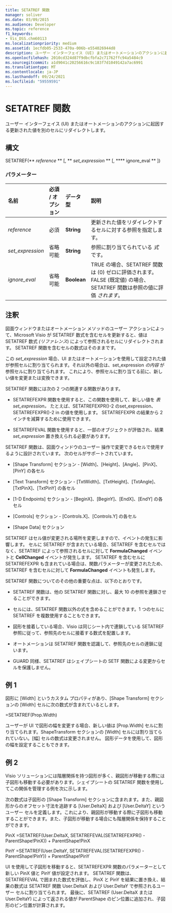 ```yaml
---
title: SETATREF 関数
manager: soliver
ms.date: 03/09/2015
ms.audience: Developer
ms.topic: reference
f1_keywords:
- Vis_DSS.chm60113
ms.localizationpriority: medium
ms.assetid: 1ecfdb05-2533-470a-006b-e554026944d8
description: ユーザー インターフェイス (UI) またはオートメーションのアクションに起因する更新された値を別のセルにリダイレクトします。
ms.openlocfilehash: 2010cd324d87f9dbcfbfa2c71762ffc94a5484c9
ms.sourcegitcommit: a1d9041c20256616c9c183f7d1049142a7ac6991
ms.translationtype: MT
ms.contentlocale: ja-JP
ms.lasthandoff: 09/24/2021
ms.locfileid: "59559591"
---
```

# <a name="setatref-function"></a>SETATREF 関数

ユーザー インターフェイス (UI) またはオートメーションのアクションに起因する更新された値を別のセルにリダイレクトします。 
  
## <a name="syntax"></a>構文

SETATREF(** *reference* ** [, ** *set_expression* ** [, **** ignore_eval ** ]) 
  
### <a name="parameters"></a>パラメーター

|**名前**|**必須 / オプション**|**データ型**|**説明**|
|:-----|:-----|:-----|:-----|
| _reference_ <br/> |必須  <br/> |**String** <br/> |更新された値をリダイレクトするセルに対する参照を指定します。  <br/> |
| _set_expression_ <br/> |省略可能  <br/> |**String** <br/> |参照に割り当てられている  _式_ です。  <br/> |
| _ignore_eval_ <br/> |省略可能  <br/> |**Boolean** <br/> |TRUE の場合、SETATREF 関数は (0) ゼロに評価されます。FALSE (既定値) の場合、SETATREF 関数は参照の値に評価  _されます_。  <br/> |
   
## <a name="remarks"></a>注釈

図面ウィンドウまたはオートメーション メソッドのユーザー アクションによって、Microsoft Visio が SETATREF 数式を含むセルを更新すると、値は SETATREF 数式 _(リファレンス_) によって参照されるセルにリダイレクトされます。 SETATREF 関数を含むセルの数式はそのままです。
  
この  _set_expression_ 場合、UI またはオートメーションを使用して設定された値が参照セルに割り当てられます。それ以外の場合は、set_expression  _の内容_ が参照セルに割り当てられます。 これにより、参照セルに割り当てる前に、新しい値を変更または変換できます。 
  
SETATREF 関数には次の 2 つの関連する関数があります。 
  
- SETATREFEXPR 関数を使用すると、この関数を使用して、新しい値を _表set_expression。_ たとえば、SETATREFEXPR()-2 のset_expression、SETATREFEXPR()-2 in の値を使用します。  SETATREFEXPR の結果から 2 インチを減算するために使用できます。 
    
- SETATREFEVAL 関数を使用すると、一部のオブジェクトが評価され、結果  _set_expression_ 置き換えられる必要があります。 
    
SETATREF 関数は、図面ウィンドウのユーザー 操作で変更できるセルで使用するように設計されています。 次のセルがサポートされています。
  
- [Shape Transform] セクション - [Width]、[Height]、[Angle]、[PinX]、[PinY] の各セル
    
- [Text Transform] セクション - [TxtWidth]、[TxtHeight]、[TxtAngle]、[TxtPinX]、[TxtPinY] の各セル
    
- [1-D Endpoints] セクション - [BeginX]、[BeginY]、[EndX]、[EndY] の各セル
    
- [Controls] セクション - [Controls.X]、[Controls.Y] の各セル
    
- [Shape Data] セクション
    
SETATREF はセル値が変更される場所を変更しますので、イベントの発生に影響します。 セルに SETATREF が含まれている場合、SETATREF を含むセルではなく、SETATREF によって参照されるセルに対して **FormulaChanged** イベントと **CellChanged** イベントが発生します。 SETATREF を含むセルに SETATREFEXPR も含まれている場合は、関数パラメーターが変更されたため、SETATREF を含むセルに対して **FormulaChanged** イベントも発生します。 
  
SETATREF 関数についてのその他の重要な点は、以下のとおりです。
  
- SETATREF 関数は、他の SETATREF 関数に対し、最大 10 の参照を連鎖させることができます。 
    
- セルには、SETATREF 関数以外の式を含めることができます。1 つのセルに SETATREF を複数使用することもできます。
    
- 図形を接着している場合、Visio は同じシート内で連鎖している SETATREF 参照に従って、参照先のセルに接着する数式を配置します。 
    
- オートメーションは SETATREF 関数を認識して、参照先のセルの連鎖に従います。 
    
- GUARD 同様、SETATREF はシェイプシートの SETF 関数による変更からセルを保護しません。
    
## <a name="example1"></a>例 1

図形に [Width] というカスタム プロパティがあり、[Shape Transform] セクションの [Width] セルに次の数式が含まれているとします。
  
=SETATREF(Prop.Width)
  
ユーザーが UI で図形の幅を変更する場合、新しい値は [Prop.Width] セルに割り当てられます。ShapeTransform セクションの [Width] セルには割り当てられていない。[幅] セルの数式は変更されません。 図形データを使用して、図形の幅を設定することもできます。
  
## <a name="example2"></a>例 2

Visio ソリューションには階層関係を持つ図形が多く、親図形が移動する際には子図形も移動する必要があります。シェイプシートの SETATREF 関数を使用してこの関係を管理する例を次に示します。 
  
次の数式は子図形の [Shape Transform] セクションに含まれます。また、親図形からのオフセット寸法を追跡する [User.DeltaX] および [User.DeltaY] というユーザー セルを定義します。これにより、親図形が移動する際に子図形も移動することができます。また、子図形が移動する場合にも階層関係を保持することができます。
  
PinX =SETATREF(User.DeltaX, SETATREFEVAL(SETATREFEXPR() - ParentShape!PinX)) + ParentShape!PinX
  
PinY =SETATREF(User.DeltaY, SETATREFEVAL(SETATREFEXPR() - ParentShape!PinY)) + ParentShape!PinY
  
UI を使用して子図形を移動すると、SETATREFEXPR 関数のパラメーターとして新しい PinX 値と PinY 値が設定されます。 SETATREF 関数は、SETATREFEVAL で囲まれた数式を評価し、PinX と PinY を結果に置き換え、結果の数式は SETATREF 関数 User.DeltaX および User.DeltaY で参照されるユーザー セルに割り当てられます。 最後に、SETATREF (User.DeltaX または User.DeltaY) によって返される値が ParentShape のピン位置に追加され、子図形のピン位置が計算されます。
  

